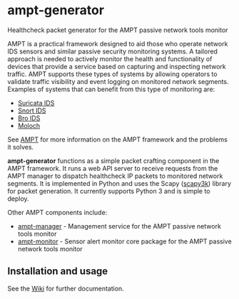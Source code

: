 # ampt-generator

Healthcheck packet generator for the AMPT passive network tools monitor

AMPT is a practical framework designed to aid those who operate network IDS
sensors and similar passive security monitoring systems. A tailored approach
is needed to actively monitor the health and functionality of devices that
provide a service based on capturing and inspecting network traffic. AMPT
supports these types of systems by allowing operators to validate traffic
visibility and event logging on monitored network segments. Examples of
systems that can benefit from this type of monitoring are:

* [Suricata IDS][suricata]
* [Snort IDS][snort]
* [Bro IDS][bro]
* [Moloch][moloch]

See [AMPT][ampt] for more information on the AMPT framework and the problems
it solves.

**ampt-generator** functions as a simple packet crafting component in the AMPT
framework. It runs a web API server to receive requests from the AMPT manager
to dispatch healthcheck IP packets to monitored network segments. It is
implemented in Python and uses the Scapy ([scapy3k][scapy3k]) library for
packet generation. It currently supports Python 3 and is simple to deploy.

Other AMPT components include:

* [ampt-manager][ampt_manager] -  Management service for the AMPT passive
  network tools monitor
* [ampt-monitor][ampt_monitor] -  Sensor alert monitor core package for the
  AMPT passive network tools monitor

## Installation and usage

See the [Wiki](https://github.com/nids-io/ampt-generator/wiki/) for further
documentation.


[suricata]: https://suricata-ids.org/
[snort]: https://www.snort.org/
[bro]: https://www.bro.org/
[moloch]: https://github.com/aol/moloch
[ampt_manager]: https://github.com/nids-io/ampt-manager
[ampt_generator]: https://github.com/nids-io/ampt-generator
[ampt_monitor]: https://github.com/nids-io/ampt-monitor
[ampt]: https://github.com/nids-io/ampt-manager/wiki/AMPT
[scapy3k]: https://github.com/phaethon/scapy

